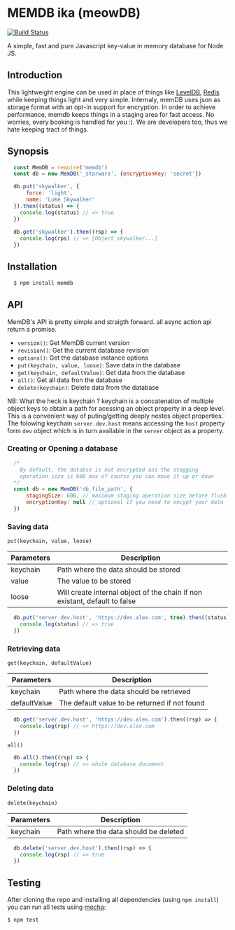 MEMDB ika (meowDB)
======

[![Build Status](https://travis-ci.org/evanxg852000/memdb.svg)](https://travis-ci.org/evanxg852000/memdb)

A simple, fast and pure Javascript key-value in memory database for Node JS.

Introduction
------------

This lightweight engine can be used in place of things like [LevelDB](https://github.com/google/leveldb), [Redis](https://redis.io) while keeping things light and very simple.
Internaly, memDB uses json as storage format with an opt-in support for encryption. In order to achieve performance, memdb keeps things in a staging area for fast access. No worries, every booking is handled for you :). We are developers too, thus we hate keeping tract of things.

Synopsis
--------

``` js
  const MemDB = require('memdb')
  const db = new MemDB('_starwars', {encryptionKey: 'secret'}) 

  db.put('skywalker', {
      force: 'light',
      name: 'Luke Skywalker'
  }).then((status) => {
    console.log(status) // => true
  })
  
  db.get('skywalker').then((rsp) => {
    console.log(rps) // => [Object skywalker...]
  })

```

Installation
------------

``` bash
  $ npm install memdb
```

API
---

MemDB's API is pretty simple and straigth forward. all async action api return a promise.

- `version()`: Get MemDB current version
- `revision()`: Get the current database revision
- `options()`: Get the database instance options
- `put(keychain, value, loose)`: Save data in the database
- `get(keychain, defaultValue)`: Get data from the database
- `all()`: Get all data fron the database
- `delete(keychain)`: Delete data from the database

NB: What the heck is keychain ?
keychain is a concatenation of multiple object keys to obtain a path for acessing an object property in a deep level. This is a convenient way of puting/getting deeply nestes object properties. The folowing keychain `server.dev.host` means accessing the `host` property form `dev` object which is in turn available in the `server` object as a property.   

### Creating or Opening a database ###

``` js
  /*
    By default, the databse is not encrypted ans the stagging 
    operation size is 600 max of course you can move it up or down
  */
  const db = new MemDB('db_file_path', {
      stagingSize: 600, // maximum staging operation size before flushing the data 
      encryptionKey: null // optional if you need to encypt your data
  })
```

### Saving data ###

`put(keychain, value, loose)`

| Parameters | Description |
|--------------|--------------|
| keychain| Path where the data should be stored |
| value | The value to be stored |
| loose | Will create internal object of the chain if non existant, default to false |
 
``` js
  db.put('server.dev.host', 'https://dev.alex.com', true).then((status) => {
    console.log(status) // => true
  })
```

### Retrieving data ###

`get(keychain, defaultValue)`

| Parameters | Description |
|--------------|--------------|
| keychain | Path where the data should be retrieved |
| defaultValue | The default value to be returned if not found |
 
``` js
  db.get('server.dev.host', 'https://dev.alex.com').then((rsp) => {
    console.log(rsp) // => https://dev.alex.com
  })
```

`all()`
``` js
  db.all().then((rsp) => {
    console.log(rsp) // => whole database document
  })
```

### Deleting data ###

`delete(keychain)`

| Parameters | Description |
|-------------|-------------|
| keychain | Path where the data should be deleted |

``` js
  db.delete('server.dev.host').then((rsp) => {
    console.log(rsp) // => true
  })
```

Testing
-------

After cloning the repo and installing all dependencies (using `npm install`) you can run all tests using [mocha](https://mochajs.org):

```
$ npm test
```